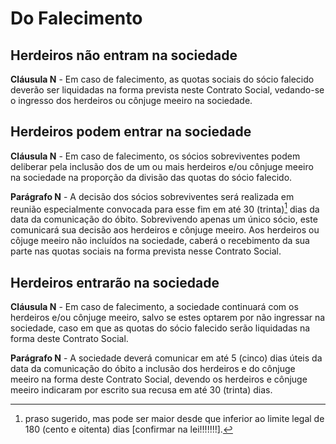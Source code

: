 # Do Falecimento

## Herdeiros não entram na sociedade

**Cláusula N** - Em caso de falecimento, as quotas sociais do sócio falecido deverão ser liquidadas na forma prevista neste Contrato Social, vedando-se o ingresso dos herdeiros ou cônjuge meeiro na sociedade.

## Herdeiros podem entrar na sociedade

**Cláusula N** - Em caso de falecimento, os sócios sobreviventes podem deliberar pela inclusão dos de um ou mais herdeiros e/ou cônjuge meeiro na sociedade na proporção da divisão das quotas do sócio falecido.

**Parágrafo N** - A decisão dos sócios sobreviventes será realizada em reunião especialmente convocada para esse fim em até 30 (trinta)[^prazo] dias da data da comunicação do óbito. Sobrevivendo apenas um único sócio, este comunicará sua decisão aos herdeiros e cônjuge meeiro. Aos herdeiros ou côjuge meeiro não incluídos na sociedade, caberá o recebimento da sua parte nas quotas sociais na forma prevista nesse Contrato Social.

## Herdeiros entrarão na sociedade

**Cláusula N** - Em caso de falecimento, a sociedade continuará com os herdeiros e/ou cônjuge meeiro, salvo se estes optarem por não ingressar na sociedade, caso em que as quotas do sócio falecido serão liquidadas na forma deste Contrato Social.

**Parágrafo N** - A sociedade deverá comunicar em até 5 (cinco) dias úteis da data da comunicação do óbito a inclusão dos herdeiros e do cônjuge meeiro na forma deste Contrato Social, devendo os herdeiros e cônjuge meeiro indicaram por escrito sua recusa em até 30 (trinta) dias.



[^prazo]: praso sugerido, mas pode ser maior desde que inferior ao limite legal de 180 (cento e oitenta) dias [confirmar na lei!!!!!!!].